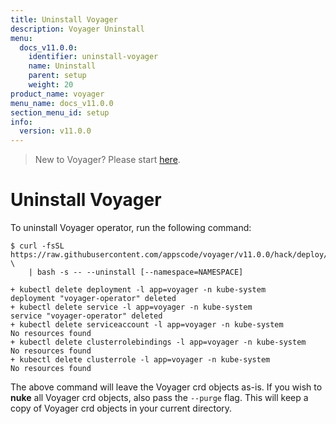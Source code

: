 ```yaml
---
title: Uninstall Voyager
description: Voyager Uninstall
menu:
  docs_v11.0.0:
    identifier: uninstall-voyager
    name: Uninstall
    parent: setup
    weight: 20
product_name: voyager
menu_name: docs_v11.0.0
section_menu_id: setup
info:
  version: v11.0.0
---
```


> New to Voyager? Please start [here](/docs/v11.0.0/concepts/overview).

# Uninstall Voyager

To uninstall Voyager operator, run the following command:

```console
$ curl -fsSL https://raw.githubusercontent.com/appscode/voyager/v11.0.0/hack/deploy/voyager.sh \
    | bash -s -- --uninstall [--namespace=NAMESPACE]

+ kubectl delete deployment -l app=voyager -n kube-system
deployment "voyager-operator" deleted
+ kubectl delete service -l app=voyager -n kube-system
service "voyager-operator" deleted
+ kubectl delete serviceaccount -l app=voyager -n kube-system
No resources found
+ kubectl delete clusterrolebindings -l app=voyager -n kube-system
No resources found
+ kubectl delete clusterrole -l app=voyager -n kube-system
No resources found
```

The above command will leave the Voyager crd objects as-is. If you wish to **nuke** all Voyager crd objects, also pass the `--purge` flag. This will keep a copy of Voyager crd objects in your current directory.

